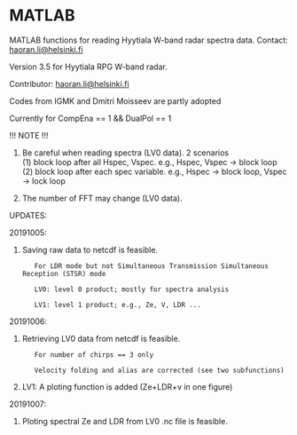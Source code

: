 # MATLAB

MATLAB functions for reading Hyytiala W-band radar spectra data.
Contact: haoran.li@helsinki.fi

Version 3.5 for Hyytiala RPG W-band radar. 

Contributor: haoran.li@helsinki.fi

Codes from IGMK and Dmitri Moisseev are partly adopted

Currently for CompEna == 1 && DualPol == 1 

!!! NOTE !!!

1. Be careful when reading spectra (LV0 data). 2 scenarios  
  (1) block loop after all Hspec, Vspec.  e.g., Hspec,  Vspec -> block loop  
  (2) block loop after each spec variable.  e.g., Hspec -> block loop, Vspec -> lock loop 
  
2. The number of FFT may change (LV0 data).  



UPDATES:

20191005: 
1) Saving raw data to netcdf is feasible.

          For LDR mode but not Simultaneous Transmission Simultaneous Reception (STSR) mode

          LV0: level 0 product; mostly for spectra analysis
          
          LV1: level 1 product; e.g., Ze, V, LDR ...
          
20191006: 
1) Retrieving LV0 data from netcdf is feasible.

          For number of chirps == 3 only
          
          Velocity folding and alias are corrected (see two subfunctions)
          
         
2) LV1: A ploting function is added (Ze+LDR+v in one figure)

20191007: 
1) Ploting spectral Ze and LDR from LV0 .nc file is feasible.


